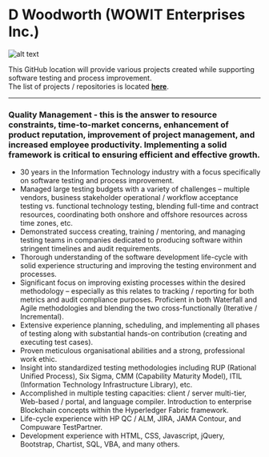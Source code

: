 # D Woodworth (WOWIT Enterprises Inc.)
![alt text](https://wowitinc.github.io/images/wowit.jpg "WOWIT Enterprises Inc.")

This GitHub location will provide various projects created while supporting software testing and process improvement.  
The list of projects / repositories is located **[here](https://github.com/wowitinc)**.

---
### Quality Management - this is the answer to resource constraints, time-to-market concerns, enhancement of product reputation, improvement of project management, and increased employee productivity.  Implementing a solid framework is critical to ensuring efficient and effective growth.

* 30 years in the Information Technology industry with a focus specifically on software testing and process improvement.
* Managed large testing budgets with a variety of challenges – multiple vendors, business stakeholder operational / workflow acceptance testing vs. functional technology testing, blending full-time and contract resources, coordinating both onshore and offshore resources across time zones, etc.
* Demonstrated success creating, training / mentoring, and managing testing teams in companies dedicated to producing software within stringent timelines and audit requirements.
* Thorough understanding of the software development life-cycle with solid experience structuring and improving the testing environment and processes.
* Significant focus on improving existing processes within the desired methodology – especially as this relates to tracking / reporting for both metrics and audit compliance purposes.  Proficient in both Waterfall and Agile methodologies and blending the two cross-functionally (Iterative / Incremental).
* Extensive experience planning, scheduling, and implementing all phases of testing along with substantial hands-on contribution (creating and executing test cases). 
* Proven meticulous organisational abilities and a strong, professional work ethic.
* Insight into standardized testing methodologies including RUP (Rational Unified Process), Six Sigma, CMM (Capability Maturity Model), ITIL (Information Technology Infrastructure Library), etc.
* Accomplished in multiple testing capacities: client / server multi-tier, Web-based / portal, and language compiler.  Introduction to enterprise Blockchain concepts within the Hyperledger Fabric framework.
* Life-cycle experience with HP QC / ALM, JIRA, JAMA Contour, and Compuware TestPartner.
* Development experience with HTML, CSS, Javascript, jQuery, Bootstrap, Chartist, SQL, VBA, and many others.
